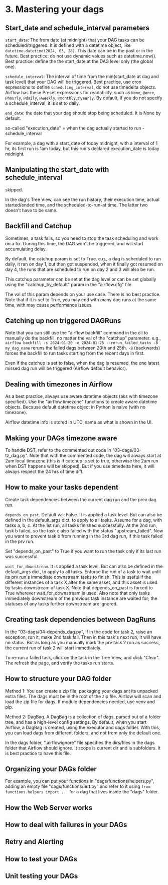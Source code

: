 # 3. Mastering your dags
## Start_date and schedule_interval parameters
`start_date`: The from date (at midnight) that your DAG tasks can be scheduled/triggered. It is defined with a datetime object, like `datetime.datetime(2024, 03, 28)`. This date can be in the past or in the future. Best practice: do not use dynamic values such as datetime.now(). Best practice: define the the start_date at the DAG level only (the global one). 

`schedule_interval`: The interval of time from the min(start_date at dag and task level) that your DAG will be triggered. Best practice, use cron expressions to define `scheduling_interval`, do not use timedelta objects. Airflow has these Preset expressions for readability, such as `None`, `@once`, `@hourly`, `@daily`, `@weekly`, `@monthly`, `@yearly`. By default, if you do not specify a schedule_interval, it is set to daily. 

`end_date`: the date that your dag should stop being scheduled. It is None by default. 

so-called "execution_date" = when the dag actually started to run - schedule_interval

For example, a dag with a start_date of today midnight, with a interval of 1 hr, its first run is 1am today, but this run's declared execution_date is today midnight. 

## Manipulating the start_date with schedule_interval
skipped. 

In the dag's Tree View, can see the run history, their execution time, actual started/ended time, and the scheduled-to-run-at time. The latter two doesn't have to be same. 

## Backfill and Catchup
Sometimes, a task fails, so you need to stop the task scheduling and work on a fix. During this time, the DAG won't be triggered, and will start accumulating delay. 

By default, the catchup param is set to True. e.g., a dag is scheduled to run daily, it ran on day 1, but then got suspended, when it finally got resumed on day 4, the runs that are scheduled to run on day 2 and 3 will also be run. 

This catchup parameter can be set at the dag level or can be set globally using the "catchup_by_default" param in the "airflow.cfg" file. 

The val of this param depends on your use case. There is no best practice. Note that if it is set to True, you may end with many dag runs at the same time, with may cause performance issues. 

## Catching up non triggered DAGRuns
Note that you can still use the "airflow backfill" command in the cli to manually do the backfill, no matter the val of the "catchup" parameter. e.g., `airflow backfill -s 2024-01-20 -e 2024-01-25 --rerun_failed_tasks -B my_dag_name` reruns the failed dags between 20th and 25th. `-B` (backwards) forces the backfill to run tasks starting from the recent days in first. 

Even if the catchup is set to false, when the dag is resumed, the one latest missed dag run will be triggered (Airflow default behavior). 

## Dealing with timezones in Airflow
As a best practice, always use aware datetime objects (aks with timezone specified). Use the "airflow.timezone" functions to create aware datetime objects. Because default datetime object in Python is naive (with no timezone). 

Airflow datetime info is stored in UTC, same as what is shown in the UI. 

## Making your DAGs timezone aware
To handle DST, refer to the commented out code in "03-dags/03-tz_dag.py". Note that with the commented code, the dag will always start at 2am local timezone (this is if catchup is set to true, otherwise the 2am run when DST happens will be skipped). But if you use timedelta here, it will always respect the 24 hrs of time diff. 

## How to make your tasks dependent
Create task dependencies between the current dag run and the prev dag run. 

`depends_on_past`. Default val: False. It is applied a task level. But can also be defined in the default_args dict, to apply to all tasks. Assume for a dag, with tasks a, b, c. At the 1st run, all tasks finished successfully. At the 2nd run, task b failed, so the task c also failed with the status "upstream_failed". Now you want to prevent task b from running in the 3rd dag run, if this task failed in the prv run. 

Set "depends_on_past" to True if you want to run the task only if its last run was successful. 

`wait_for_downstream`. It is applied a task level. But can also be defined in the default_args dict, to apply to all tasks. Enforce the run of a task to wait until its prv run's immediate downstream tasks to finish. This is useful if the different instances of a task X alter the same asset, and this asset is used by tasks downstream of task X. Note that depends_on_past is forced to True wherever wait_for_downstream is used. Also note that only tasks immediately downstream of the previous task instance are waited for; the statuses of any tasks further downstream are ignored.

## Creating task dependencies between DagRuns
In the "03-dags/04-depends_dag.py", if in the code for task 2, raise an exception, run it, make 2nd task fail. Then in this task's next run, it will have no status. But as long as you manually mark the prv task 2 run as success, the current run of task 2 will start immediately. 

To re-run a failed task, click on the task in the Tree View, and click "Clear". The refresh the page, and verify the tasks run starts. 

## How to structure your DAG folder
Method 1: You can create a zip file, packaging your dags ant its unpacked extra files. The dags must be in the root of the zip file. Airflow will scan and load the zip file for dags. If module dependencies needed, use venv and pip. 

Method 2: DagBag. A DagBag is a collection of dags, parsed out of a folder tree, and has a high-level config settings. By default, when you start Airflow, a DagBag is created, using the executor and dags folder. With this, you can load dags from different folders, and not from only the default one. 

In the dags folder, ".airflowignore" file specifies the dirs/files in the dags folder that Airflow should ignore. It scope is current dir and is subfolders. It is best practice to have this file. 

## Organizing your DAGs folder
For example, you can put your functions in "dags/functions/helpers.py", adding an empty file "dags/functions/__init__.py" and refer to it using `from functions.helpers import ...` for a dag that lives inside the "dags" folder. 

## How the Web Server works



## How to deal with failures in your DAGs



## Retry and Alerting



## How to test your DAGs



## Unit testing your DAGs

































